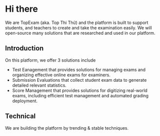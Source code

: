 # Hi there

We are TopExam (aka. Top Thi Thử) and the platform is built to support students, and teachers to create and take the examination easily. We will open-source many solutions that are researched and used in our platform.

## Introduction

On this platform, we offer 3 solutions include

- Test Eanagement that provides solutions for managing exams and organizing effective online exams for examiners.
- Submission Evaluations that collect student exam data to generate detailed relevant statistics.
- Score Management that provides solutions for digitizing real-world exams, including efficient test management and automated grading deployment.

## Technical

We are building the platform by trending & stable techniques.
